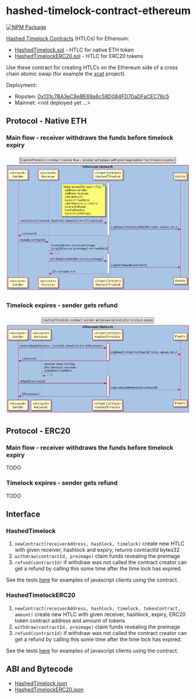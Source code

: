 # hashed-timelock-contract-ethereum

[![NPM Package](https://img.shields.io/npm/v/ethereum-htlc.svg?style=flat-square)](https://www.npmjs.org/package/ethereum-htlc)

[Hashed Timelock Contracts](https://en.bitcoin.it/wiki/Hashed_Timelock_Contracts) (HTLCs) for Ethereum:

* [HashedTimelock.sol](contracts/HashedTimelock.sol) - HTLC for native ETH token
* [HashedTimelockERC20.sol](contracts/HashedTimelockERC20.sol) - HTLC for ERC20 tokens

Use these contract for creating HTLCs on the Ethereum side of a cross chain atomic swap (for example the [xcat](https://github.com/chatch/xcat) project).

Deployment:

* Ropsten: [0x131c7BA3eC8eBE69a6c58D084FD70aDFaCEC76c5](https://ropsten.etherscan.io/address/0x131c7BA3eC8eBE69a6c58D084FD70aDFaCEC76c5)
* Mainnet: <not deployed yet ...>

## Protocol - Native ETH

### Main flow - receiver withdraws the funds before timelock expiry

![](docs/sequence-diagram-success.png?raw=true)

### Timelock expires - sender gets refund

![](docs/sequence-diagram-refund.png?raw=true)

## Protocol - ERC20

### Main flow - receiver withdraws the funds before timelock expiry

TODO

### Timelock expires - sender gets refund

TODO

## Interface

### HashedTimelock

1. `newContract(receiverAddress, hashlock, timelock)` create new HTLC with given receiver, hashlock and expiry; returns contractId bytes32
2. `withdraw(contractId, preimage)` claim funds revealing the preimage
3. `refund(contractId)` if withdraw was not called the contract creator can get a refund by calling this some time after the time lock has expired.

See the tests [here](test/htlc.js) for examples of javascript clients using the contract.

### HashedTimelockERC20

1. `newContract(receiverAddress, hashlock, timelock, tokenContract, amount)` create new HTLC with given receiver, hashlock, expiry, ERC20 token contract address and amount of tokens
2. `withdraw(contractId, preimage)` claim funds revealing the preimage
3. `refund(contractId)` if withdraw was not called the contract creator can get a refund by calling this some time after the time lock has expired.

See the tests [here](test/htlcERC20.js) for examples of javascript clients using the contract.

## ABI and Bytecode

* [HashedTimelock.json](abi/HashedTimelock.json)
* [HashedTimelockERC20.json](abi/HashedTimelockERC20.json)
